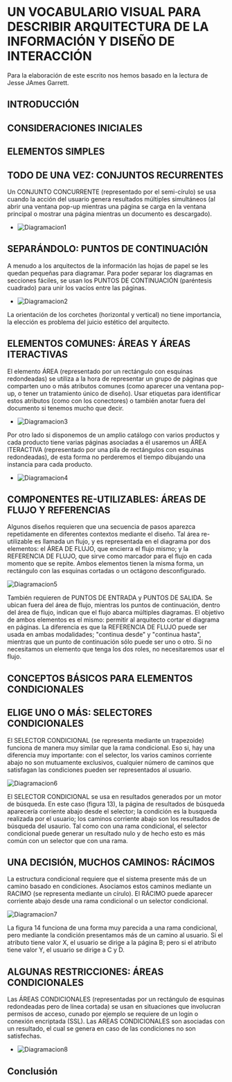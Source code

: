 
# UN VOCABULARIO VISUAL PARA DESCRIBIR ARQUITECTURA DE LA INFORMACIÓN Y DISEÑO DE INTERACCIÓN

Para la elaboración de este escrito nos hemos basado en la lectura de Jesse JAmes Garrett. 

## INTRODUCCIÓN

## CONSIDERACIONES INICIALES

## ELEMENTOS SIMPLES

## TODO DE UNA VEZ: CONJUNTOS RECURRENTES

Un CONJUNTO CONCURRENTE (representado por el semi-círulo) se  usa cuando la acción del usuario genera resultados múltiples simultáneos (al abrir una ventana pop-up mientras una página se carga en la ventana principal o mostrar una página mientras un documento es descargado).  

* ![Diagramacion1](/3-estructura/conjuntos.png)

## SEPARÁNDOLO: PUNTOS DE CONTINUACIÓN

A menudo a los arquitectos de la información las hojas de papel se les quedan pequeñas para diagramar. Para poder separar los diagramas en secciones fáciles, se usan los PUNTOS DE CONTINUACIÓN (paréntesis cuadrado) para unir los vacíos entre las páginas.

* ![Diagramacion2](/3-estructura/continuacion.png)

La orientación de los corchetes (horizontal y vertical) no tiene importancia, la elección es problema del juicio estético del arquitecto. 

## ELEMENTOS COMUNES: ÁREAS Y ÁREAS ITERACTIVAS

El elemento ÁREA (representado por un rectángulo con esquinas redondeadas) se utiliza a la hora de representar un grupo de páginas que comparten uno o más atributos comunes  (como aparecer una ventana pop-up, o tener un tratamiento único de diseño). Usar etiquetas para identificar estos atributos (como con los conectores) o también anotar fuera del documento si tenemos mucho que decir. 

* ![Diagramacion3](/3-estructura/areas.png)


Por otro lado si disponemos de un amplio catálogo con varios productos y cada producto tiene varias páginas asociadas a él usaremos un ÁREA ITERACTIVA (representado por una pila de rectángulos con esquinas redondeadas), de esta forma no perderemos el tiempo dibujando una instancia para cada producto. 

* ![Diagramacion4](/3-estructura/areasiteractivas.png)

## COMPONENTES RE-UTILIZABLES: ÁREAS DE FLUJO Y REFERENCIAS 

Algunos diseños requieren que una secuencia de pasos aparezca repetidamente en diferentes contextos mediante el diseño. Tal área re-utilizable es llamada un flujo, y es representada en el diagrama por dos elementos: el ÁREA DE FLUJO, que encierra el flujo mismo; y la REFERENCIA DE FLUJO, que sirve como marcador para el flujo en cada momento que se repite. Ambos elementos tienen la misma forma, un rectángulo con las esquinas cortadas o un octágono desconfigurado.

![Diagramacion5](/3-estructura/areasdeflujo.png)

También requieren de PUNTOS DE ENTRADA y PUNTOS DE SALIDA. Se ubican fuera del área de flujo, mientras los puntos de continuación, dentro del área de flujo, indican que el flujo abarca múltiples diagramas. El objetivo de ambos elementos es el mismo: permitir al arquitecto cortar el diagrama en páginas. La diferencia es que la REFERENCIA DE FLUJO puede ser usada en ambas modalidades; "continua desde" y "continua hasta", mientras que un punto de continuación sólo puede ser uno o otro. Si no necesitamos un elemento que tenga los dos roles, no necesitaremos usar el flujo. 

## CONCEPTOS BÁSICOS PARA ELEMENTOS CONDICIONALES

## ELIGE UNO O MÁS: SELECTORES CONDICIONALES

El SELECTOR CONDICIONAL (se representa mediante un trapezoide) funciona de manera muy similar que la rama condicional. Eso si, hay una diferencia muy importante: con el selector, los varios caminos corriente abajo no son mutuamente exclusivos, cualquier número de caminos que satisfagan las condiciones pueden ser representados al usuario. 

![Diagramacion6](/3-estructura/selectorescondicionales.png)

El SELECTOR CONDICIONAL se usa en resultados generados por un motor de búsqueda. En este caso (figura 13), la página de resultados de búsqueda aparecería corriente abajo desde el selector; la condición es la busqueda realizada por el usuario; los caminos corriente abajo son los resultados de búsqueda del usaurio. Tal como con una rama condicional, el selector condicional puede generar un resultado nulo y de hecho esto es más común con un selector que con una rama. 

## UNA DECISIÓN, MUCHOS CAMINOS: RÁCIMOS

La estructura condicional requiere que el sistema presente más de un camino basado en condiciones. Asociamos estos caminos mediante un RACIMO (se representa mediante un círulo). El RÁCIMO puede aparecer corriente abajo desde una rama condicional o un selector condicional.
 
![Diagramacion7](/3-estructura/racimos.png)

La figura 14 funciona de una forma muy parecida a una rama condicional, pero mediante la condición presentamos más de un camino al usuario. Si el atributo tiene valor X, el usuario se dirige a la página B; pero si el atributo tiene valor Y, el usuario se dirige a C y D. 

## ALGUNAS RESTRICCIONES: ÁREAS CONDICIONALES 

Las ÁREAS CONDICIONALES (representadas por un rectángulo de esquinas redondeadas pero de línea cortada) se usan en situaciones que involucran permisos de acceso, cunado por ejemplo se requiere de un login o conexión encriptada (SSL). Las AREAS CONDICIONALES son asociadas con un resultado, el cual se genera en caso de las condiciones no son satisfechas. 

* ![Diagramacion8](/3-estructura/restricciones.png)

## Conclusión
